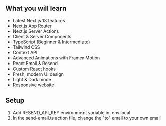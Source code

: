 ## What you will learn

- Latest Next.js 13 features
- Next.js App Router
- Next.js Server Actions
- Client & Server Components
- TypeScript (Beginner & Intermediate)
- Tailwind CSS
- Context API
- Advanced Animations with Framer Motion
- React.Email & Resend
- Custom React hooks
- Fresh, modern UI design
- Light & Dark mode
- Responsive website
## Setup

1. Add RESEND_API_KEY environment variable in .env.local
2. In the send-email.ts action file, change the "to" email to your own email
